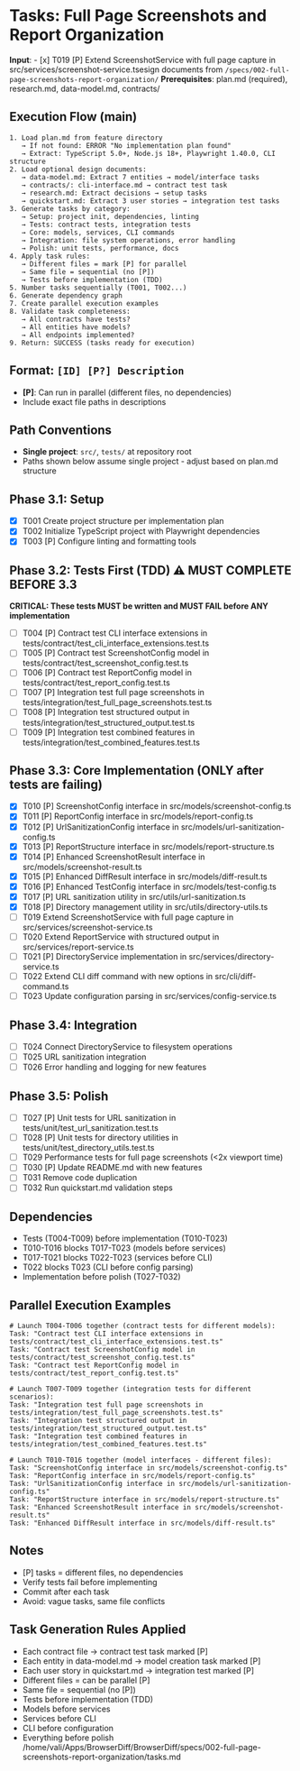 # Tasks: Full Page Screenshots and Report Organization

**Input**: - [x] T019 [P] Extend ScreenshotService with full page capture in src/services/screenshot-service.tsesign documents from `/specs/002-full-page-screenshots-report-organization/`
**Prerequisites**: plan.md (required), research.md, data-model.md, contracts/

## Execution Flow (main)
```
1. Load plan.md from feature directory
   → If not found: ERROR "No implementation plan found"
   → Extract: TypeScript 5.0+, Node.js 18+, Playwright 1.40.0, CLI structure
2. Load optional design documents:
   → data-model.md: Extract 7 entities → model/interface tasks
   → contracts/: cli-interface.md → contract test task
   → research.md: Extract decisions → setup tasks
   → quickstart.md: Extract 3 user stories → integration test tasks
3. Generate tasks by category:
   → Setup: project init, dependencies, linting
   → Tests: contract tests, integration tests
   → Core: models, services, CLI commands
   → Integration: file system operations, error handling
   → Polish: unit tests, performance, docs
4. Apply task rules:
   → Different files = mark [P] for parallel
   → Same file = sequential (no [P])
   → Tests before implementation (TDD)
5. Number tasks sequentially (T001, T002...)
6. Generate dependency graph
7. Create parallel execution examples
8. Validate task completeness:
   → All contracts have tests?
   → All entities have models?
   → All endpoints implemented?
9. Return: SUCCESS (tasks ready for execution)
```

## Format: `[ID] [P?] Description`
- **[P]**: Can run in parallel (different files, no dependencies)
- Include exact file paths in descriptions

## Path Conventions
- **Single project**: `src/`, `tests/` at repository root
- Paths shown below assume single project - adjust based on plan.md structure

## Phase 3.1: Setup
- [x] T001 Create project structure per implementation plan
- [x] T002 Initialize TypeScript project with Playwright dependencies
- [x] T003 [P] Configure linting and formatting tools

## Phase 3.2: Tests First (TDD) ⚠️ MUST COMPLETE BEFORE 3.3
**CRITICAL: These tests MUST be written and MUST FAIL before ANY implementation**
- [ ] T004 [P] Contract test CLI interface extensions in tests/contract/test_cli_interface_extensions.test.ts
- [ ] T005 [P] Contract test ScreenshotConfig model in tests/contract/test_screenshot_config.test.ts
- [ ] T006 [P] Contract test ReportConfig model in tests/contract/test_report_config.test.ts
- [ ] T007 [P] Integration test full page screenshots in tests/integration/test_full_page_screenshots.test.ts
- [ ] T008 [P] Integration test structured output in tests/integration/test_structured_output.test.ts
- [ ] T009 [P] Integration test combined features in tests/integration/test_combined_features.test.ts

## Phase 3.3: Core Implementation (ONLY after tests are failing)
- [x] T010 [P] ScreenshotConfig interface in src/models/screenshot-config.ts
- [x] T011 [P] ReportConfig interface in src/models/report-config.ts
- [x] T012 [P] UrlSanitizationConfig interface in src/models/url-sanitization-config.ts
- [x] T013 [P] ReportStructure interface in src/models/report-structure.ts
- [x] T014 [P] Enhanced ScreenshotResult interface in src/models/screenshot-result.ts
- [x] T015 [P] Enhanced DiffResult interface in src/models/diff-result.ts
- [x] T016 [P] Enhanced TestConfig interface in src/models/test-config.ts
- [x] T017 [P] URL sanitization utility in src/utils/url-sanitization.ts
- [x] T018 [P] Directory management utility in src/utils/directory-utils.ts
- [ ] T019 Extend ScreenshotService with full page capture in src/services/screenshot-service.ts
- [ ] T020 Extend ReportService with structured output in src/services/report-service.ts
- [ ] T021 [P] DirectoryService implementation in src/services/directory-service.ts
- [ ] T022 Extend CLI diff command with new options in src/cli/diff-command.ts
- [ ] T023 Update configuration parsing in src/services/config-service.ts

## Phase 3.4: Integration
- [ ] T024 Connect DirectoryService to filesystem operations
- [ ] T025 URL sanitization integration
- [ ] T026 Error handling and logging for new features

## Phase 3.5: Polish
- [ ] T027 [P] Unit tests for URL sanitization in tests/unit/test_url_sanitization.test.ts
- [ ] T028 [P] Unit tests for directory utilities in tests/unit/test_directory_utils.test.ts
- [ ] T029 Performance tests for full page screenshots (<2x viewport time)
- [ ] T030 [P] Update README.md with new features
- [ ] T031 Remove code duplication
- [ ] T032 Run quickstart.md validation steps

## Dependencies
- Tests (T004-T009) before implementation (T010-T023)
- T010-T016 blocks T017-T023 (models before services)
- T017-T021 blocks T022-T023 (services before CLI)
- T022 blocks T023 (CLI before config parsing)
- Implementation before polish (T027-T032)

## Parallel Execution Examples
```
# Launch T004-T006 together (contract tests for different models):
Task: "Contract test CLI interface extensions in tests/contract/test_cli_interface_extensions.test.ts"
Task: "Contract test ScreenshotConfig model in tests/contract/test_screenshot_config.test.ts"
Task: "Contract test ReportConfig model in tests/contract/test_report_config.test.ts"

# Launch T007-T009 together (integration tests for different scenarios):
Task: "Integration test full page screenshots in tests/integration/test_full_page_screenshots.test.ts"
Task: "Integration test structured output in tests/integration/test_structured_output.test.ts"
Task: "Integration test combined features in tests/integration/test_combined_features.test.ts"

# Launch T010-T016 together (model interfaces - different files):
Task: "ScreenshotConfig interface in src/models/screenshot-config.ts"
Task: "ReportConfig interface in src/models/report-config.ts"
Task: "UrlSanitizationConfig interface in src/models/url-sanitization-config.ts"
Task: "ReportStructure interface in src/models/report-structure.ts"
Task: "Enhanced ScreenshotResult interface in src/models/screenshot-result.ts"
Task: "Enhanced DiffResult interface in src/models/diff-result.ts"
```

## Notes
- [P] tasks = different files, no dependencies
- Verify tests fail before implementing
- Commit after each task
- Avoid: vague tasks, same file conflicts

## Task Generation Rules Applied
- Each contract file → contract test task marked [P]
- Each entity in data-model.md → model creation task marked [P]
- Each user story in quickstart.md → integration test marked [P]
- Different files = can be parallel [P]
- Same file = sequential (no [P])
- Tests before implementation (TDD)
- Models before services
- Services before CLI
- CLI before configuration
- Everything before polish</content>
<parameter name="filePath">/home/vali/Apps/BrowserDiff/BrowserDiff/specs/002-full-page-screenshots-report-organization/tasks.md